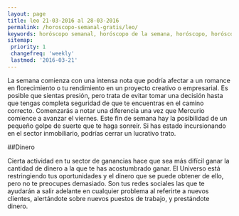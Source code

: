 ```yaml
---
layout: page
title: leo 21-03-2016 al 28-03-2016 
permalink: /horoscopo-semanal-gratis/leo/
keywords: horóscopo semanal, horóscopo de la semana, horóscopo, horóscopo gratis,horóscopos, horóscopo esperanza gracia, horoscopos leo la semana, horóscopos gratis, Tarot, Astrologia, Zodíaco, leo, horoscopo gratis
sitemap:
 priority: 1
 changefreq: 'weekly'
 lastmod: '2016-03-21'
---
```

La semana comienza con una intensa nota que podría afectar a un romance en florecimiento o tu rendimiento en un proyecto creativo o empresarial. Es posible que sientas presión, pero trata de evitar tomar una decisión hasta que tengas completa seguridad de que te encuentras en el camino correcto. Comenzarás a notar una diferencia una vez que Mercurio comience a avanzar el viernes. Este fin de semana hay la posibilidad de un pequeño golpe de suerte que te haga sonreír. Si has estado incursionando en el sector inmobiliario, podrías cerrar un lucrativo trato.

##Dinero

Cierta actividad en tu sector de ganancias hace que sea más difícil ganar la cantidad de dinero a la que te has acostumbrado ganar. El Universo está restringiendo tus oportunidades y el dinero que se puede obtener de ello, pero no te preocupes demasiado. Son tus redes sociales las que te ayudarán a salir adelante en cualquier problema al referirte a nuevos clientes, alertándote sobre nuevos puestos de trabajo, y prestándote dinero.